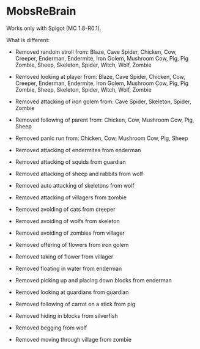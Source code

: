 MobsReBrain
=============

Works only with Spigot (MC 1.8-R0.1).

What is different:
* Removed random stroll from: Blaze, Cave Spider, Chicken, Cow, Creeper, Enderman, Endermite, Iron Golem, Mushroom Cow, Pig, Pig Zombie, Sheep, Skeleton, Spider, Witch, Wolf, Zombie
* Removed looking at player from: Blaze, Cave Spider, Chicken, Cow, Creeper, Enderman, Endermite, Iron Golem, Mushroom Cow, Pig, Pig Zombie, Sheep, Skeleton, Spider, Witch, Wolf, Zombie
* Removed attacking of iron golem from: Cave Spider, Skeleton, Spider, Zombie
* Removed following of parent from: Chicken, Cow, Mushroom Cow, Pig, Sheep
* Removed panic run from: Chicken, Cow, Mushroom Cow, Pig, Sheep

* Removed attacking of endermites from enderman
* Removed attacking of squids from guardian
* Removed attacking of sheep and rabbits from wolf
* Removed auto attacking of skeletons from wolf
* Removed attacking of villagers from zombie

* Removed avoiding of cats from creeper
* Removed avoiding of wolfs from skeleton
* Removed avoiding of zombies from villager

* Removed offering of flowers from iron golem
* Removed taking of flower from villager

* Removed floating in water from enderman
* Removed picking up and placing down blocks from enderman

* Removed looking at guardians from guardian
* Removed following of carrot on a stick from pig
* Removed hiding in blocks from silverfish
* Removed begging from wolf
* Removed moving through village from zombie